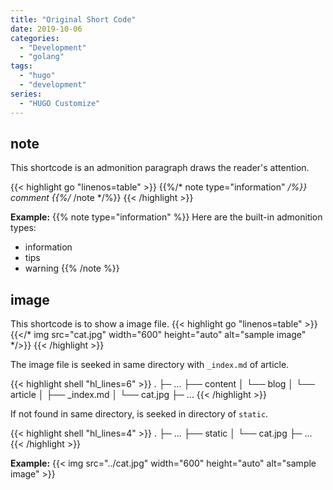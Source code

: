 ```yaml
---
title: "Original Short Code"
date: 2019-10-06
categories:
  - "Development"
  - "golang"
tags:
  - "hugo"
  - "development"
series:
  - "HUGO Customize"
---
```


## note
This shortcode is an admonition paragraph draws the reader's attention.

{{< highlight go "linenos=table" >}}
{{%/* note type="information" */%}}
comment
{{%/* /note */%}}
{{< /highlight >}}

**Example:**
{{% note type="information" %}}
Here are the built-in admonition types:

- information
- tips
- warning
{{% /note %}}

## image
This shortcode is to show a image file.
{{< highlight go "linenos=table" >}}
{{</* img src="cat.jpg"  width="600" height="auto" alt="sample image" */>}}
{{< /highlight >}}

The image file is seeked in same directory with `_index.md` of article.

{{< highlight shell "hl_lines=6" >}}
.
├─ ...
├── content
│   └── blog
│       └── article
│           ├── _index.md
│           └── cat.jpg
├─ ...
{{< /highlight >}}

If not found in same directory, is seeked in directory of `static`.

{{< highlight shell "hl_lines=4" >}}
.
├─ ...
├── static
│   └── cat.jpg
├─ ...
{{< /highlight >}}

**Example:**
{{< img src="../cat.jpg"  width="600" height="auto" alt="sample image" >}}
